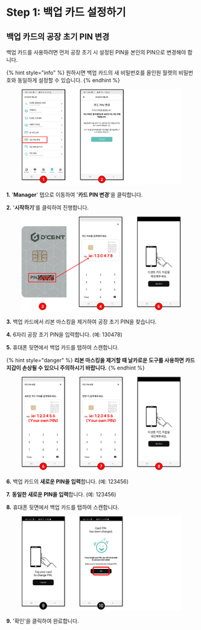 # Step 1: 백업 카드 설정하기

## 백업 카드의 공장 초기 PIN 변경&#x20;

백업 카드를 사용하려면 먼저 공장 초기 시 설정된 PIN을 본인의 PIN으로 변경해야 합니다.

{% hint style="info" %}
원하시면 백업 카드의 새 비밀번호를 올인원 월렛의 비밀번호와 동일하게 설정할 수 있습니다.
{% endhint %}

<figure><img src="../../.gitbook/assets/그림5 (6).png" alt=""><figcaption></figcaption></figure>

**1.** '**Manager**' 탭으로 이동하여 '**카드 PIN 변경**'을 클릭합니다.

**2.** '**시작하기**'를 클릭하여 진행합니다.

<figure><img src="../../.gitbook/assets/그림6 (6).png" alt=""><figcaption></figcaption></figure>

**3.** 백업 카드에서 리본 마스킹을 제거하여 공장 초기 PIN을 찾습니다.

**4.** 6자리 공장 초기 PIN을 입력합니다. (예: 130478)

**5.** 휴대폰 뒷면에서 백업 카드를 탭하여 스캔합니다.

{% hint style="danger" %}
**리본 마스킹을 제거할 때 날카로운 도구를 사용하면 카드 지갑이 손상될 수 있으니 주의하시기 바랍니다.**
{% endhint %}

<figure><img src="../../.gitbook/assets/그림7 (4).png" alt=""><figcaption></figcaption></figure>

**6.** 백업 카드의 **새로운 PIN을 입력**합니다. (예: 123456)

**7.** **동일한 새로운 PIN을 입력**합니다. (예: 123456)

**8.** 휴대폰 뒷면에서 백업 카드를 탭하여 스캔합니다.

<figure><img src="../../.gitbook/assets/그림8 (2).png" alt=""><figcaption></figcaption></figure>

**9.** '확인'을 클릭하여 완료합니다.


